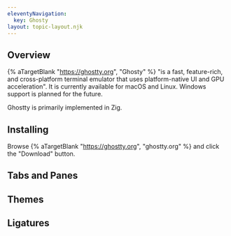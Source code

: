 ```yaml
---
eleventyNavigation:
  key: Ghosty
layout: topic-layout.njk
---
```


## Overview

{% aTargetBlank "https://ghostty.org", "Ghosty" %}
"is a fast, feature-rich, and cross-platform terminal emulator
that uses platform-native UI and GPU acceleration".
It is currently available for macOS and Linux.
Windows support is planned for the future.

Ghostty is primarily implemented in Zig.

## Installing

Browse {% aTargetBlank "https://ghostty.org", "ghostty.org" %}
and click the "Download" button.

## Tabs and Panes

## Themes

## Ligatures

